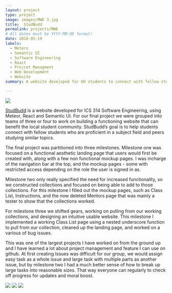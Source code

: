 ```yaml
---
layout: project
type: project
image: images/MWE 3.jpg
title:  StudBudd
permalink: projects/MWE
# All dates must be YYYY-MM-DD format!
date: 2018-05-19
labels:
  - Metero
  - Semantic UI
  - Software Engineering
  - React
  - Projcet Managment 
  - Web Development
  - Website  
summary: A website developed for UH students to connect with fellow students who are proficient in a subject field and peers studying similar topics. 

---
```


[<img src="https://raw.githubusercontent.com/studbudd/studbudd.github.io/master/doc/StudBudd3-transperent.png">](https://github.com/studbudd)

[StudBudd](https://studbudd.github.io/) is a website developed for ICS 314 Software Engineering, using  Meteor, React and Semantic UI. For our final project we were grouped into teams of three or four to work on building a functioning website that can benefit the local student community. StudBudd’s goal is to help students connect with fellow students who are proficient in a subject field and peers studying similar topics.

The final project was partitioned into three milestones.  Milestone one was focused on a functional aesthetic landing page that users would first be created with, along with a few non functional mockup pages. I was incharge of the navigation bar at the top,  and the mockup pages - some with restricted access depending on the role the user is signed in as. 

Milestone two only really specified the need for increased functionality, so we constructed collections and focused on being able to add to those collections. For this milestone I filled out the mockup pages, such as Class List, Instructions, and the now deleted Mentors page that was mainly a tester to show that the collections worked. 

For milestone three we shifted gears, working on pulling from our working collections, and designing an intuitive usable website. This milestone I implemented a working Class List page using a nested underscore function to pull from our collection, cleaned up the landing page, and worked on a various of bug issues.

This was one of the largest projects I have worked on from the ground up and I have learned a lot about project management and feature I can use on github. At first creating Issues was difficult for our group, we would assign easy task as a whole issue and large task with multiple parts as another issue, but by milestone two I had a much better sense of how to break up large tasks into reasonable sizes. That way everyone can regularly to check off progress for updates and moral boost. 
<div class="ui small rounded images">
  <img class="ui image" src="../images/MS3-LP.png">
  <img class="ui image" src="https://raw.githubusercontent.com/studbudd/studbudd.github.io/master/doc/MS3-SIGNUP.png">
  <img class="ui image" src="https://raw.githubusercontent.com/studbudd/studbudd.github.io/master/doc/MS3-CLASS.png">
</div>
